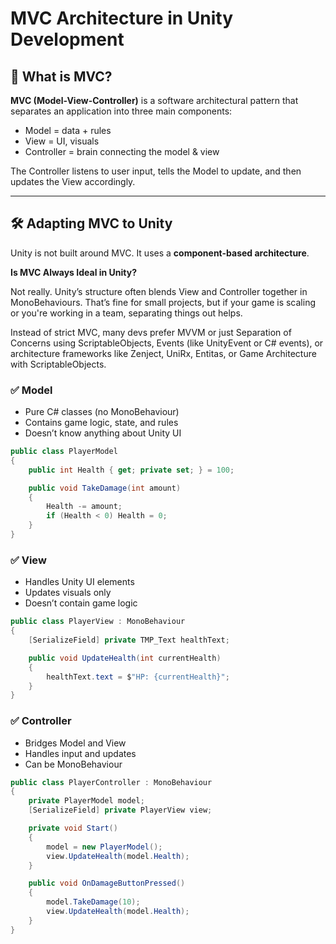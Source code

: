 # MVC Architecture in Unity Development

## 🧠 What is MVC?

**MVC (Model-View-Controller)** is a software architectural pattern that separates an application into three main components:

- Model = data + rules
- View = UI, visuals
- Controller = brain connecting the model & view

The Controller listens to user input, tells the Model to update, and then updates the View accordingly.

---

## 🛠️ Adapting MVC to Unity

Unity is not built around MVC. It uses a **component-based architecture**. 

**Is MVC Always Ideal in Unity?**

Not really. Unity’s structure often blends View and Controller together in MonoBehaviours. That’s fine for small projects, but if your game is scaling or you're working in a team, separating things out helps.

Instead of strict MVC, many devs prefer MVVM or just Separation of Concerns using ScriptableObjects, Events (like UnityEvent or C# events), or architecture frameworks like Zenject, UniRx, Entitas, or Game Architecture with ScriptableObjects.

### ✅ Model

- Pure C# classes (no MonoBehaviour)
- Contains game logic, state, and rules
- Doesn’t know anything about Unity UI

```csharp
public class PlayerModel
{
    public int Health { get; private set; } = 100;

    public void TakeDamage(int amount)
    {
        Health -= amount;
        if (Health < 0) Health = 0;
    }
}
```
### ✅ View

- Handles Unity UI elements
- Updates visuals only
- Doesn’t contain game logic

```csharp
public class PlayerView : MonoBehaviour
{
    [SerializeField] private TMP_Text healthText;

    public void UpdateHealth(int currentHealth)
    {
        healthText.text = $"HP: {currentHealth}";
    }
}
```

### ✅ Controller

- Bridges Model and View
- Handles input and updates
- Can be MonoBehaviour

```csharp
public class PlayerController : MonoBehaviour
{
    private PlayerModel model;
    [SerializeField] private PlayerView view;

    private void Start()
    {
        model = new PlayerModel();
        view.UpdateHealth(model.Health);
    }

    public void OnDamageButtonPressed()
    {
        model.TakeDamage(10);
        view.UpdateHealth(model.Health);
    }
}
```
